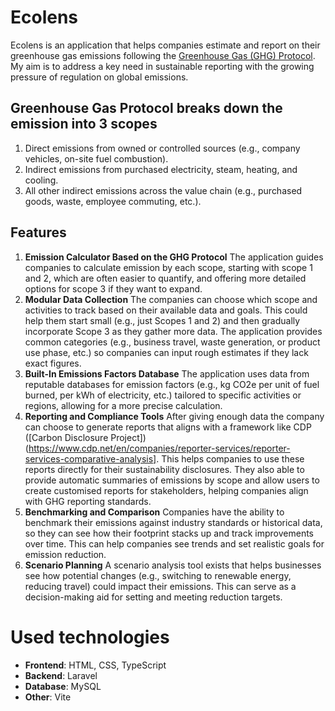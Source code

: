 # Ecolens

Ecolens is an application that helps companies estimate and report on their greenhouse gas emissions following the [Greenhouse Gas (GHG) Protocol](https://ghgprotocol.org/). My aim is to address a key need in sustainable reporting with the growing pressure of regulation on global emissions.

## Greenhouse Gas Protocol breaks down the emission into 3 scopes

1. Direct emissions from owned or controlled sources (e.g., company vehicles, on-site fuel combustion).
2. Indirect emissions from purchased electricity, steam, heating, and cooling.
3. All other indirect emissions across the value chain (e.g., purchased goods, waste, employee commuting, etc.).

## Features

1. **Emission Calculator Based on the GHG Protocol**
The application guides companies to calculate emission by each scope, starting with scope 1 and 2, which are often easier to quantify, and offering more detailed options for scope 3 if they want to expand.
2. **Modular Data Collection**
The companies can choose which scope and activities to track based on their available data and goals. This could help them start small (e.g., just Scopes 1 and 2) and then gradually incorporate Scope 3 as they gather more data. The application provides common categories (e.g., business travel, waste generation, or product use phase, etc.) so companies can input rough estimates if they lack exact figures.
3. **Built-In Emissions Factors Database**
The application uses data from reputable databases for emission factors (e.g., kg CO2e per unit of fuel burned, per kWh of electricity, etc.) tailored to specific activities or regions,  allowing for a more precise calculation.
4. **Reporting and Compliance Tools**
After giving enough data the company can choose to generate reports that aligns with a framework like CDP ([Carbon Disclosure Project])(https://www.cdp.net/en/companies/reporter-services/reporter-services-comparative-analysis]. This helps companies to use these reports directly for their sustainability disclosures.
They also able to provide automatic summaries of emissions by scope and allow users to create customised reports for stakeholders, helping companies align with GHG reporting standards.
5. **Benchmarking and Comparison**
Companies have the ability to benchmark their emissions against industry standards or historical data, so they can see how their footprint stacks up and track improvements over time. This can help companies see trends and set realistic goals for emission reduction.
6. **Scenario Planning**
A scenario analysis tool exists that helps businesses see how potential changes (e.g., switching to renewable energy, reducing travel) could impact their emissions. This can serve as a decision-making aid for setting and meeting reduction targets.

# Used technologies

- **Frontend**: HTML, CSS, TypeScript
- **Backend**: Laravel
- **Database**: MySQL
- **Other**: Vite
